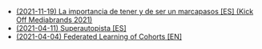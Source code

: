 * [(2021-11-19) La importancia de tener y de ser un marcapasos [ES] (Kick Off Mediabrands 2021)](/marcapasos/marcapasos.pdf) 
* [(2021-04-11) Superautopista [ES]](/superautopista/)
* [(2021-04-04) Federated Learning of Cohorts [EN]](/floc/)
